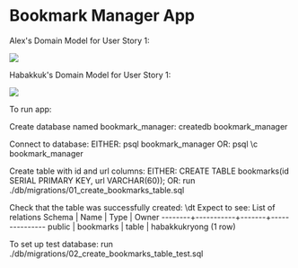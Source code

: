 # Bookmark Manager App

Alex's Domain Model for User Story 1:

![](AlexH-UserStory.jpg)

Habakkuk's Domain Model for User Story 1:

![](bookmark_manager_1.png)

To run app:

Create database named bookmark_manager:
  createdb bookmark_manager

Connect to database:
  EITHER:
    psql bookmark_manager
  OR:
    psql
    \c bookmark_manager

Create table with id and url columns:
  EITHER:
    CREATE TABLE bookmarks(id SERIAL PRIMARY KEY, url VARCHAR(60));
  OR:
    run ./db/migrations/01_create_bookmarks_table.sql

Check that the table was successfully created:
  \dt
  Expect to see:
      List of relations
    Schema |   Name    | Type  |     Owner
    --------+-----------+-------+---------------
    public | bookmarks | table | habakkukryong
    (1 row)

To set up test database:
  run ./db/migrations/02_create_bookmarks_table_test.sql
